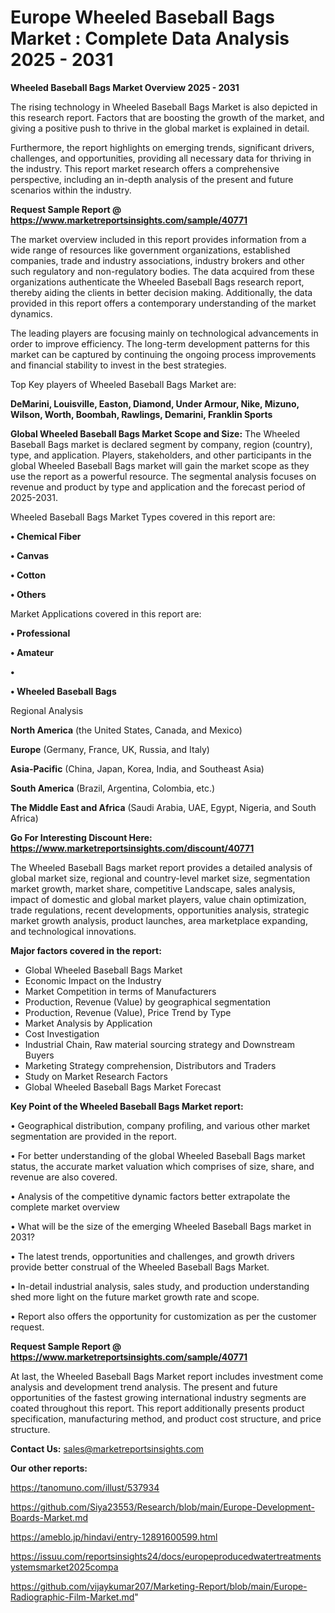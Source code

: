 # Europe Wheeled Baseball Bags Market : Complete Data Analysis 2025 - 2031

<Strong> Wheeled Baseball Bags Market Overview 2025 - 2031</strong>

The rising technology in Wheeled Baseball Bags Market is also depicted in this research report. Factors that are boosting the growth of the market, and giving a positive push to thrive in the global market is explained in detail.

Furthermore, the report highlights on emerging trends, significant drivers, challenges, and opportunities, providing all necessary data for thriving in the industry. This report market research offers a comprehensive perspective, including an in-depth analysis of the present and future scenarios within the industry.

<strong>Request Sample Report @ <a href=https://www.marketreportsinsights.com/sample/40771>https://www.marketreportsinsights.com/sample/40771</a></strong>

The market overview included in this report provides information from a wide range of resources like government organizations, established companies, trade and industry associations, industry brokers and other such regulatory and non-regulatory bodies. The data acquired from these organizations authenticate the Wheeled Baseball Bags research report, thereby aiding the clients in better decision making. Additionally, the data provided in this report offers a contemporary understanding of the market dynamics.

The leading players are focusing mainly on technological advancements in order to improve efficiency. The long-term development patterns for this market can be captured by continuing the ongoing process improvements and financial stability to invest in the best strategies.

Top Key players of Wheeled Baseball Bags Market are:

<strong>DeMarini, Louisville, Easton, Diamond, Under Armour, Nike, Mizuno, Wilson, Worth, Boombah, Rawlings, Demarini, Franklin Sports</strong>

<strong><b>Global Wheeled Baseball Bags Market Scope and Size:</b></strong>
The Wheeled Baseball Bags market is declared segment by company, region (country), type, and application. Players, stakeholders, and other participants in the global Wheeled Baseball Bags market will gain the market scope as they use the report as a powerful resource. The segmental analysis focuses on revenue and product by type and application and the forecast period of 2025-2031.

Wheeled Baseball Bags Market Types covered in this report are:

<strong>•  Chemical Fiber

•  Canvas

•  Cotton

•  Others</strong>

Market Applications covered in this report are:

<strong>•  Professional

•  Amateur

•  

•  Wheeled Baseball Bags</strong> 

Regional Analysis

<strong>North America</strong> (the United States, Canada, and Mexico)

<strong>Europe</strong> (Germany, France, UK, Russia, and Italy)

<strong>Asia-Pacific</strong> (China, Japan, Korea, India, and Southeast Asia)

<strong>South America</strong> (Brazil, Argentina, Colombia, etc.)

<strong>The Middle East and Africa</strong> (Saudi Arabia, UAE, Egypt, Nigeria, and South Africa)

<strong>Go For Interesting Discount Here: <a href=https://www.marketreportsinsights.com/discount/40771>https://www.marketreportsinsights.com/discount/40771</a></strong>

The Wheeled Baseball Bags market report provides a detailed analysis of global market size, regional and country-level market size, segmentation market growth, market share, competitive Landscape, sales analysis, impact of domestic and global market players, value chain optimization, trade regulations, recent developments, opportunities analysis, strategic market growth analysis, product launches, area marketplace expanding, and technological innovations.

<strong><b>Major factors covered in the report:</b></strong>
<ul>
  <li>Global Wheeled Baseball Bags Market </li>
  <li>Economic Impact on the Industry</li>
  <li>Market Competition in terms of Manufacturers</li>
  <li>Production, Revenue (Value) by geographical segmentation</li>
  <li>Production, Revenue (Value), Price Trend by Type</li>
  <li>Market Analysis by Application</li>
  <li>Cost Investigation</li>
  <li>Industrial Chain, Raw material sourcing strategy and Downstream Buyers</li>
  <li>Marketing Strategy comprehension, Distributors and Traders</li>
  <li>Study on Market Research Factors</li>
  <li>Global Wheeled Baseball Bags Market Forecast</li>
</ul>

<strong><b>Key Point of the Wheeled Baseball Bags Market report:</b></strong>

• Geographical distribution, company profiling, and various other market segmentation are provided in the report.

• For better understanding of the global Wheeled Baseball Bags market status, the accurate market valuation which comprises of size, share, and revenue are also covered.

• Analysis of the competitive dynamic factors better extrapolate the complete market overview

• What will be the size of the emerging Wheeled Baseball Bags market in 2031?

• The latest trends, opportunities and challenges, and growth drivers provide better construal of the Wheeled Baseball Bags Market.

• In-detail industrial analysis, sales study, and production understanding shed more light on the future market growth rate and scope.

• Report also offers the opportunity for customization as per the customer request.

<strong>Request Sample Report @ <a href=https://www.marketreportsinsights.com/sample/40771>https://www.marketreportsinsights.com/sample/40771</a></strong>

At last, the Wheeled Baseball Bags Market report includes investment come analysis and development trend analysis. The present and future opportunities of the fastest growing international industry segments are coated throughout this report. This report additionally presents product specification, manufacturing method, and product cost structure, and price structure.

<strong>Contact Us:</strong>
sales@marketreportsinsights.com

<strong>Our other reports:</strong>

<a href=https://tanomuno.com/illust/537934>https://tanomuno.com/illust/537934</a>

<a href=https://github.com/Siya23553/Research/blob/main/Europe-Development-Boards-Market.md>https://github.com/Siya23553/Research/blob/main/Europe-Development-Boards-Market.md</a>

<a href=https://ameblo.jp/hindavi/entry-12891600599.html>https://ameblo.jp/hindavi/entry-12891600599.html</a>

<a href=https://issuu.com/reportsinsights24/docs/europeproducedwatertreatmentsystemsmarket2025compa>https://issuu.com/reportsinsights24/docs/europeproducedwatertreatmentsystemsmarket2025compa</a>

<a href=https://github.com/vijaykumar207/Marketing-Report/blob/main/Europe-Radiographic-Film-Market.md>https://github.com/vijaykumar207/Marketing-Report/blob/main/Europe-Radiographic-Film-Market.md</a>"
